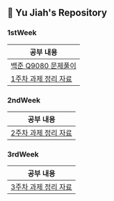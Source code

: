 ## 🙇 Yu Jiah's Repository
### 1stWeek
| 공부 내용 |
|----|
| [백준 Q9080 문제풀이](https://github.com/s-owl-study/Yu-Jiah/blob/main/1stweek/Q9080.java) |
| [1주차 과제 정리 자료](https://github.com/s-owl-study/Yu-Jiah/blob/main/1stweek/211105%20%EC%A0%95%EB%A6%AC.md) |

### 2ndWeek
| 공부 내용 |
|----|
| [2주차 과제 정리 자료](https://github.com/s-owl-study/Yu-Jiah/blob/main/2ndweek/211120%20%EC%A0%95%EB%A6%AC%20%ED%8C%8C%EC%9D%BC.md) |

### 3rdWeek
| 공부 내용 |
|----|
| [3주차 과제 정리 자료](https://github.com/s-owl-study/Yu-Jiah/tree/main/3rdweek) |
